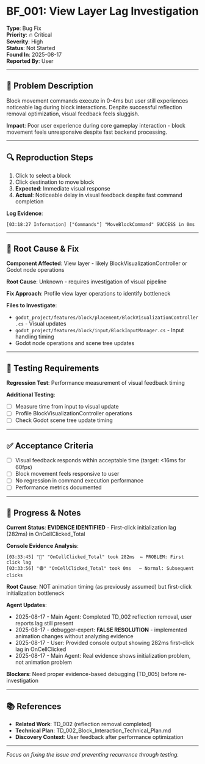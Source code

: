 # BF_001: View Layer Lag Investigation

**Type**: Bug Fix  
**Priority**: 🔥 Critical  
**Severity**: High  
**Status**: Not Started  
**Found In**: 2025-08-17  
**Reported By**: User

---

## 🐛 Problem Description
Block movement commands execute in 0-4ms but user still experiences noticeable lag during block interactions. Despite successful reflection removal optimization, visual feedback feels sluggish.

**Impact**: Poor user experience during core gameplay interaction - block movement feels unresponsive despite fast backend processing.

---

## 🔍 Reproduction Steps
1. Click to select a block
2. Click destination to move block
3. **Expected**: Immediate visual response
4. **Actual**: Noticeable delay in visual feedback despite fast command completion

**Log Evidence**: 
```
[03:18:27 Information] ["Commands"] "MoveBlockCommand" SUCCESS in 0ms
```

---

## 🎯 Root Cause & Fix
**Component Affected**: View layer - likely BlockVisualizationController or Godot node operations

**Root Cause**: Unknown - requires investigation of visual pipeline

**Fix Approach**: Profile view layer operations to identify bottleneck

**Files to Investigate**: 
- `godot_project/features/block/placement/BlockVisualizationController.cs` - Visual updates
- `godot_project/features/block/input/BlockInputManager.cs` - Input handling timing
- Godot node operations and scene tree updates

---

## 🧪 Testing Requirements
**Regression Test**: Performance measurement of visual feedback timing

**Additional Testing**:
- [ ] Measure time from input to visual update
- [ ] Profile BlockVisualizationController operations
- [ ] Check Godot scene tree update timing

---

## ✅ Acceptance Criteria
- [ ] Visual feedback responds within acceptable time (target: <16ms for 60fps)
- [ ] Block movement feels responsive to user
- [ ] No regression in command execution performance
- [ ] Performance metrics documented

---

## 📝 Progress & Notes

**Current Status**: **EVIDENCE IDENTIFIED** - First-click initialization lag (282ms) in OnCellClicked_Total

**Console Evidence Analysis**:
```
[03:33:45] "🔴" "OnCellClicked_Total" took 282ms  ← PROBLEM: First click lag
[03:33:56] "🟢" "OnCellClicked_Total" took 0ms   ← Normal: Subsequent clicks
```

**Root Cause**: NOT animation timing (as previously assumed) but first-click initialization bottleneck

**Agent Updates**:
- 2025-08-17 - Main Agent: Completed TD_002 reflection removal, user reports lag still present
- 2025-08-17 - debugger-expert: **FALSE RESOLUTION** - implemented animation changes without analyzing evidence
- 2025-08-17 - User: Provided console output showing 282ms first-click lag in OnCellClicked
- 2025-08-17 - Main Agent: Real evidence shows initialization problem, not animation problem

**Blockers**: Need proper evidence-based debugging (TD_005) before re-investigation

---

## 📚 References
- **Related Work**: TD_002 (reflection removal completed)
- **Technical Plan**: TD_002_Block_Interaction_Technical_Plan.md
- **Discovery Context**: User feedback after performance optimization

---

*Focus on fixing the issue and preventing recurrence through testing.*